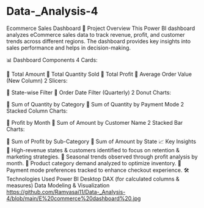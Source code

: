 # Data-_Analysis-4
Ecommerce Sales Dashboard
📌 Project Overview
This Power BI dashboard analyzes eCommerce sales data to track revenue, profit, and customer trends across different regions. The dashboard provides key insights into sales performance and helps in decision-making.

📊 Dashboard Components
4 Cards:

📌 Total Amount
📌 Total Quantity Sold
📌 Total Profit
📌 Average Order Value (New Column)
2 Slicers:

📌 State-wise Filter
📌 Order Date Filter (Quarterly)
2 Donut Charts:

📌 Sum of Quantity by Category
📌 Sum of Quantity by Payment Mode
2 Stacked Column Charts:

📌 Profit by Month
📌 Sum of Amount by Customer Name
2 Stacked Bar Charts:

📌 Sum of Profit by Sub-Category
📌 Sum of Amount by State
📈 Key Insights
📌 High-revenue states & customers identified to focus on retention & marketing strategies.
📌 Seasonal trends observed through profit analysis by month.
📌 Product category demand analyzed to optimize inventory.
📌 Payment mode preferences tracked to enhance checkout experience.
🛠 Technologies Used
Power BI Desktop
DAX (for calculated columns & measures)
Data Modeling & Visualization
https://github.com/Ramyasai11/Data-_Analysis-4/blob/main/E%20commerce%20dashboard%20.jpg
